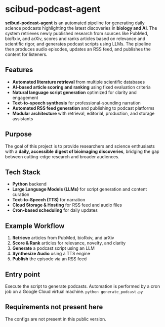 # scibud-podcast-agent

**scibud-podcast-agent** is an automated pipeline for generating daily science podcasts highlighting the latest discoveries in **biology and AI**. The system retrieves newly published research from sources like PubMed, bioRxiv, and arXiv, scores and ranks articles based on relevance and scientific rigor, and generates podcast scripts using LLMs. The pipeline then produces audio episodes, updates an RSS feed, and publishes the content for listeners.

## Features

- **Automated literature retrieval** from multiple scientific databases
- **AI-based article scoring and ranking** using fixed evaluation criteria
- **Natural language script generation** optimized for clarity and engagement
- **Text-to-speech synthesis** for professional-sounding narration
- **Automated RSS feed generation** and publishing to podcast platforms
- **Modular architecture** with retrieval, editorial, production, and storage assistants

## Purpose

The goal of this project is to provide researchers and science enthusiasts with a **daily, accessible digest of bioimaging discoveries**, bridging the gap between cutting-edge research and broader audiences.

## Tech Stack

- **Python** backend
- **Large Language Models (LLMs)** for script generation and content curation
- **Text-to-Speech (TTS)** for narration
- **Cloud Storage & Hosting** for RSS feed and audio files
- **Cron-based scheduling** for daily updates

## Example Workflow

1. **Retrieve** articles from PubMed, bioRxiv, and arXiv  
2. **Score & Rank** articles for relevance, novelty, and clarity  
3. **Generate** a podcast script using an LLM  
4. **Synthesize Audio** using a TTS engine  
5. **Publish** the episode via an RSS feed

## Entry point
Execute the script to generate podcasts. Automation is performed by a cron job on a Google Cloud virtual machine.
```python generate_podcast.py```

## Requirements not present here
The configs are not present in this public version.

